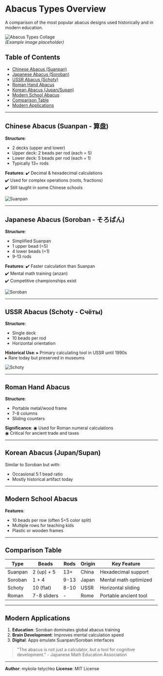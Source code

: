 # Abacus Types Overview

A comparison of the most popular abacus designs used historically and in modern education.

![Abacus Types Collage](https://via.placeholder.com/800x400?text=Chinese+Japanese+USSR+Abacus)  
*(Example image placeholder)*

## Table of Contents
- [Chinese Abacus (Suanpan)](#chinese-abacus-suanpan-算盘)
- [Japanese Abacus (Soroban)](#japanese-abacus-soroban-そろばん)
- [USSR Abacus (Schoty)](#ussr-abacus-schoty-счёты)
- [Roman Hand Abacus](#roman-hand-abacus)
- [Korean Abacus (Jupan/Supan)](#korean-abacus-jupan-or-supan)
- [Modern School Abacus](#modern-school-abacus)
- [Comparison Table](#comparison-table)
- [Modern Applications](#modern-applications)

---

## Chinese Abacus (Suanpan - 算盘)
**Structure**:
- 2 decks (upper and lower)
- Upper deck: 2 beads per rod (each = 5)
- Lower deck: 5 beads per rod (each = 1)
- Typically 13+ rods

**Features**:
✔️ Decimal & hexadecimal calculations  
✔️ Used for complex operations (roots, fractions)  
✔️ Still taught in some Chinese schools  

![Suanpan](https://via.placeholder.com/200?text=Suanpan)

---

## Japanese Abacus (Soroban - そろばん)
**Structure**:
- Simplified Suanpan
- 1 upper bead (=5)
- 4 lower beads (=1)
- 9-13 rods

**Features**:
✔️ Faster calculation than Suanpan  
✔️ Mental math training (anzan)  
✔️ Competitive championships exist  

![Soroban](https://via.placeholder.com/200?text=Soroban)

---

## USSR Abacus (Schoty - Счёты)
**Structure**:
- Single deck
- 10 beads per rod
- Horizontal orientation

**Historical Use**:
▸ Primary calculating tool in USSR until 1990s  
▸ Rare today but preserved in museums  

![Schoty](https://via.placeholder.com/200?text=Schoty)

---

## Roman Hand Abacus
**Structure**:
- Portable metal/wood frame
- 7-8 columns
- Sliding counters

**Significance**:
◉ Used for Roman numeral calculations  
◉ Critical for ancient trade and taxes  

---

## Korean Abacus (Jupan/Supan)
Similar to Soroban but with:
- Occasional 5:1 bead ratio
- Mostly historical artifact today

---

## Modern School Abacus
**Features**:
- 10 beads per row (often 5+5 color split)
- Multiple rows for teaching kids
- Plastic or wooden frames

---

## Comparison Table

| Type          | Beads        | Rods  | Origin | Key Feature                |
|---------------|-------------|-------|--------|----------------------------|
| Suanpan       | 2 (up) + 5  | 13+   | China  | Hexadecimal support        |
| Soroban       | 1 + 4       | 9-13  | Japan  | Mental math optimized      |
| Schoty        | 10 (flat)   | 8-10  | USSR | Horizontal sliding        |
| Roman         | 7-8 sliders | -     | Rome   | Portable ancient tool     |

---

## Modern Applications
1. **Education**: Soroban dominates global abacus training
2. **Brain Development**: Improves mental calculation speed
3. **Digital**: Apps emulate Suanpan/Soroban interfaces

> "The abacus is not just a calculator, but a tool for cognitive development." - Japanese Math Education Association

---

**Author**: mykola-telychko
**License**: MIT License
